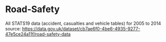 # Road-Safety
All STATS19 data (accident, casualties and vehicle tables) for 2005 to 2014
source: https://data.gov.uk/dataset/cb7ae6f0-4be6-4935-9277-47e5ce24a11f/road-safety-data
